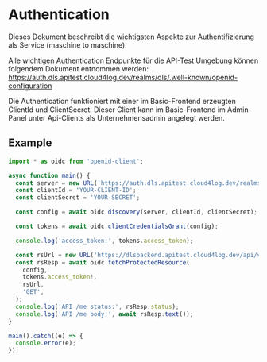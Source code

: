 # Authentication
Dieses Dokument beschreibt die wichtigsten Aspekte zur Authentifizierung als Service (maschine to maschine).

Alle wichtigen Authentication Endpunkte für die API-Test Umgebung können folgendem Dokument entnommen werden:
https://auth.dls.apitest.cloud4log.dev/realms/dls/.well-known/openid-configuration

Die Authentication funktioniert mit einer im Basic-Frontend erzeugten ClientId und ClientSecret. 
Dieser Client kann im Basic-Frontend im Admin-Panel unter Api-Clients als Unternehmensadmin angelegt werden.

## Example

```ts
import * as oidc from 'openid-client';

async function main() {
  const server = new URL('https://auth.dls.apitest.cloud4log.dev/realms/dls');
  const clientId = 'YOUR-CLIENT-ID';
  const clientSecret = 'YOUR-SECRET';

  const config = await oidc.discovery(server, clientId, clientSecret);

  const tokens = await oidc.clientCredentialsGrant(config);

  console.log('access_token:', tokens.access_token);

  const rsUrl = new URL('https://dlsbackend.apitest.cloud4log.dev/api/v2/me');
  const rsResp = await oidc.fetchProtectedResource(
    config,
    tokens.access_token!,
    rsUrl,
    'GET',
  );
  console.log('API /me status:', rsResp.status);
  console.log('API /me body:', await rsResp.text());
}

main().catch((e) => {
  console.error(e);
});
```
